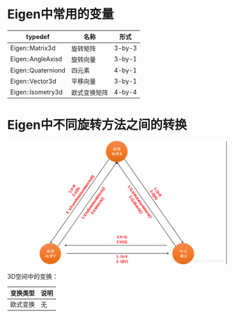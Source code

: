 

# Eigen中常用的变量

typedef | 名称 | 形式
----|----|----
Eigen::Matrix3d | 旋转矩阵 | 3-by-3
Eigen::AngleAxisd | 旋转向量 | 3-by-1
Eigen::Quaterniond | 四元素 | 4-by-1
Eigen::Vector3d | 平移向量 | 3-by-1
Eigen::Isometry3d | 欧式变换矩阵 | 4-by-4


# Eigen中不同旋转方法之间的转换

![trans_among_rotations](imgs/Eigen_rotation_transformator.png "trans_among_rotations")

3D空间中的变换：


变换类型|说明
----|----
欧式变换 | 无